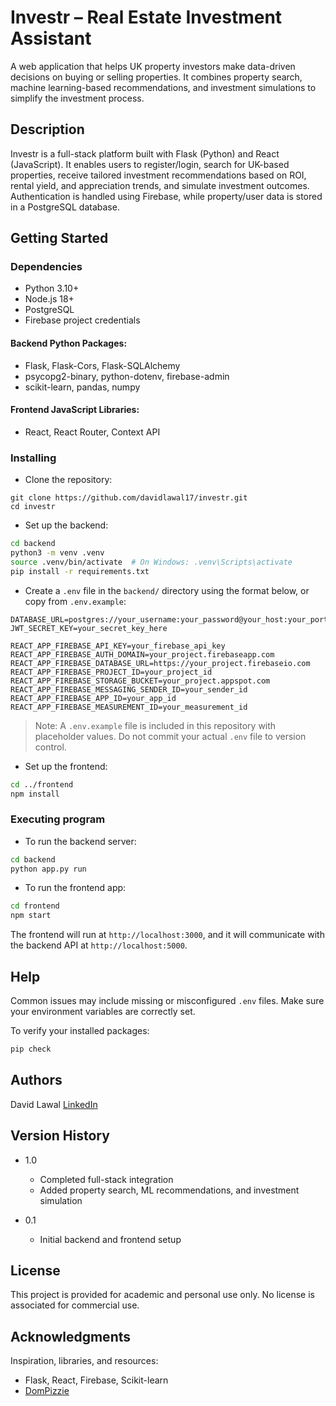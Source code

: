 # Investr – Real Estate Investment Assistant

A web application that helps UK property investors make data-driven decisions on buying or selling properties. It combines property search, machine learning-based recommendations, and investment simulations to simplify the investment process.

## Description

Investr is a full-stack platform built with Flask (Python) and React (JavaScript). It enables users to register/login, search for UK-based properties, receive tailored investment recommendations based on ROI, rental yield, and appreciation trends, and simulate investment outcomes. Authentication is handled using Firebase, while property/user data is stored in a PostgreSQL database.

## Getting Started

### Dependencies

* Python 3.10+
* Node.js 18+
* PostgreSQL
* Firebase project credentials

#### Backend Python Packages:

* Flask, Flask-Cors, Flask-SQLAlchemy
* psycopg2-binary, python-dotenv, firebase-admin
* scikit-learn, pandas, numpy

#### Frontend JavaScript Libraries:

* React, React Router, Context API

### Installing

* Clone the repository:

```bashx
git clone https://github.com/davidlawal17/investr.git
cd investr
```

* Set up the backend:

```bash
cd backend
python3 -m venv .venv
source .venv/bin/activate  # On Windows: .venv\Scripts\activate
pip install -r requirements.txt
```

* Create a `.env` file in the `backend/` directory using the format below, or copy from `.env.example`:

```env
DATABASE_URL=postgres://your_username:your_password@your_host:your_port/your_database
JWT_SECRET_KEY=your_secret_key_here

REACT_APP_FIREBASE_API_KEY=your_firebase_api_key
REACT_APP_FIREBASE_AUTH_DOMAIN=your_project.firebaseapp.com
REACT_APP_FIREBASE_DATABASE_URL=https://your_project.firebaseio.com
REACT_APP_FIREBASE_PROJECT_ID=your_project_id
REACT_APP_FIREBASE_STORAGE_BUCKET=your_project.appspot.com
REACT_APP_FIREBASE_MESSAGING_SENDER_ID=your_sender_id
REACT_APP_FIREBASE_APP_ID=your_app_id
REACT_APP_FIREBASE_MEASUREMENT_ID=your_measurement_id
```

> Note: A `.env.example` file is included in this repository with placeholder values. Do not commit your actual `.env` file to version control.

* Set up the frontend:

```bash
cd ../frontend
npm install
```

### Executing program

* To run the backend server:

```bash
cd backend
python app.py run
```

* To run the frontend app:

```bash
cd frontend
npm start
```

The frontend will run at `http://localhost:3000`, and it will communicate with the backend API at `http://localhost:5000`.

## Help

Common issues may include missing or misconfigured `.env` files. Make sure your environment variables are correctly set.

To verify your installed packages:

```bash
pip check
```

## Authors

David Lawal
[LinkedIn](https://www.linkedin.com/in/david-lawal-72a893273)

## Version History

* 1.0

  * Completed full-stack integration
  * Added property search, ML recommendations, and investment simulation
* 0.1

  * Initial backend and frontend setup

## License

This project is provided for academic and personal use only. No license is associated for commercial use.

## Acknowledgments

Inspiration, libraries, and resources:

* Flask, React, Firebase, Scikit-learn
* [DomPizzie](https://gist.github.com/DomPizzie/7a5ff55ffa9081f2de27c315f5018afc)
